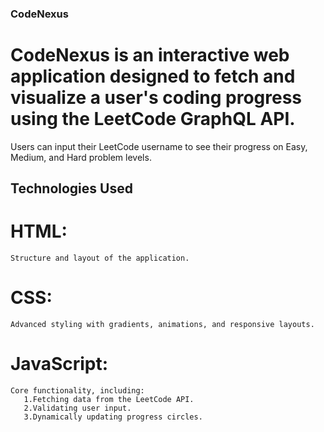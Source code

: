 ### CodeNexus
# CodeNexus is an interactive web application designed to fetch and visualize a user's coding progress using the LeetCode GraphQL API. 
 Users can input their LeetCode username to see their progress on Easy, Medium, and Hard problem levels.

## Technologies Used
# HTML: 
    Structure and layout of the application.

# CSS: 
    Advanced styling with gradients, animations, and responsive layouts.

# JavaScript: 
    Core functionality, including:
       1.Fetching data from the LeetCode API.
       2.Validating user input.
       3.Dynamically updating progress circles.
